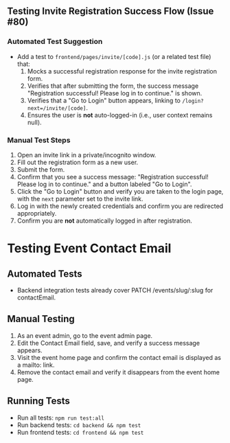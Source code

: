 ## Testing Invite Registration Success Flow (Issue #80)

### Automated Test Suggestion
- Add a test to `frontend/pages/invite/[code].js` (or a related test file) that:
  1. Mocks a successful registration response for the invite registration form.
  2. Verifies that after submitting the form, the success message "Registration successful! Please log in to continue." is shown.
  3. Verifies that a "Go to Login" button appears, linking to `/login?next=/invite/[code]`.
  4. Ensures the user is **not** auto-logged-in (i.e., user context remains null).

### Manual Test Steps
1. Open an invite link in a private/incognito window.
2. Fill out the registration form as a new user.
3. Submit the form.
4. Confirm that you see a success message: "Registration successful! Please log in to continue." and a button labeled "Go to Login".
5. Click the "Go to Login" button and verify you are taken to the login page, with the `next` parameter set to the invite link.
6. Log in with the newly created credentials and confirm you are redirected appropriately.
7. Confirm you are **not** automatically logged in after registration.

# Testing Event Contact Email

## Automated Tests
- Backend integration tests already cover PATCH /events/slug/:slug for contactEmail.

## Manual Testing
1. As an event admin, go to the event admin page.
2. Edit the Contact Email field, save, and verify a success message appears.
3. Visit the event home page and confirm the contact email is displayed as a mailto: link.
4. Remove the contact email and verify it disappears from the event home page.

## Running Tests
- Run all tests: `npm run test:all`
- Run backend tests: `cd backend && npm test`
- Run frontend tests: `cd frontend && npm test` 